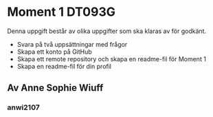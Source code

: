 # Moment 1 DT093G

Denna uppgift består av olika uppgifter som ska klaras av för godkänt. 
* Svara på två uppsättningar med frågor
* Skapa ett konto på GitHub
* Skapa ett remote repository och skapa en readme-fil för Moment 1
* Skapa en readme-fil för din profil



## Av Anne Sophie Wiuff 
### anwi2107

